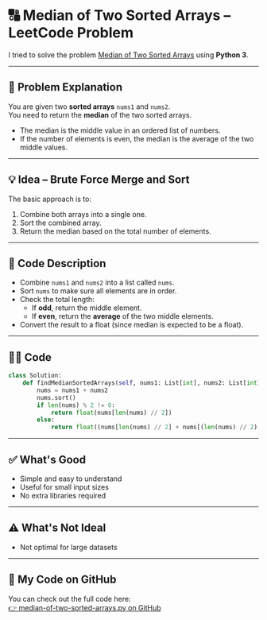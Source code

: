 
# 🔠 Median of Two Sorted Arrays – LeetCode Problem

I tried to solve the problem [Median of Two Sorted Arrays](https://leetcode.com/problems/median-of-two-sorted-arrays/description/) using **Python 3**.

---

## 🚀 Problem Explanation

You are given two **sorted arrays** `nums1` and `nums2`.  
You need to return the **median** of the two sorted arrays.

- The median is the middle value in an ordered list of numbers.
- If the number of elements is even, the median is the average of the two middle values.

---

## 💡 Idea – Brute Force Merge and Sort

The basic approach is to:
1. Combine both arrays into a single one.
2. Sort the combined array.
3. Return the median based on the total number of elements.

---

## 🧠 Code Description

- Combine `nums1` and `nums2` into a list called `nums`.
- Sort `nums` to make sure all elements are in order.
- Check the total length:
  - If **odd**, return the middle element.
  - If **even**, return the **average** of the two middle elements.
- Convert the result to a float (since median is expected to be a float).

---

## 🧑‍💻 Code

```python
class Solution:
    def findMedianSortedArrays(self, nums1: List[int], nums2: List[int]) -> float:
        nums = nums1 + nums2
        nums.sort()
        if len(nums) % 2 != 0:
            return float(nums[len(nums) // 2])
        else:
            return float((nums[len(nums) // 2] + nums[(len(nums) // 2) - 1]) / 2)
```

---

## ✅ What's Good

- Simple and easy to understand
- Useful for small input sizes
- No extra libraries required

---

## ⚠️ What's Not Ideal

- Not optimal for large datasets

---

## 🔗 My Code on GitHub

You can check out the full code here:  
[👉 median-of-two-sorted-arrays.py on GitHub](https://github.com/alikhmahdi/LeetCode/blob/main/4-median-of-two-sorted-arrays.py)
